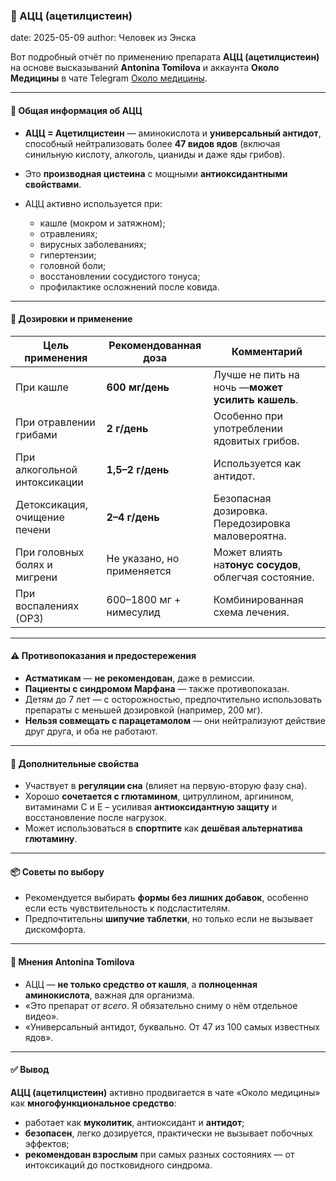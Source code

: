 ### 📰 АЦЦ (ацетилцистеин)

date: 2025-05-09
author: Человек из Энска

Вот подробный отчёт по применению препарата **АЦЦ (ацетилцистеин)** на основе высказываний **Antonina Tomilova** и аккаунта **Около Медицины** в чате Telegram [Около медицины](https://t.me/sobremedicine).

---

#### 🧾 Общая информация об АЦЦ

* **АЦЦ = Ацетилцистеин** — аминокислота и **универсальный антидот**, способный нейтрализовать более **47 видов ядов** (включая синильную кислоту, алкоголь, цианиды и даже яды грибов).
* Это **производная цистеина** с мощными **антиоксидантными свойствами**.
* АЦЦ активно используется при:

  * кашле (мокром и затяжном);
  * отравлениях;
  * вирусных заболеваниях;
  * гипертензии;
  * головной боли;
  * восстановлении сосудистого тонуса;
  * профилактике осложнений после ковида.

---

#### 💊 Дозировки и применение

| Цель применения                           | Рекомендованная доза          | Комментарий                                                                                |
| ------------------------------------------------------- | ------------------------------------------------ | ----------------------------------------------------------------------------------------------------- |
| При кашле                                       | **600 мг/день**                      | Лучше не пить на ночь —**может усилить кашель**.            |
| При отравлении грибами              | **2 г/день**                          | Особенно при употреблении ядовитых грибов.                       |
| При алкогольной интоксикации  | **1,5–2 г/день**                     | Используется как антидот.                                                       |
| Детоксикация, очищение печени | **2–4 г/день**                       | Безопасная дозировка. Передозировка маловероятна.         |
| При головных болях и мигрени    | Не указано, но применяется | Может влиять на**тонус сосудов**, облегчая состояние. |
| При воспалениях (ОРЗ)                  | 600–1800 мг + нимесулид              | Комбинированная схема лечения.                                             |

---

#### ⚠ Противопоказания и предостережения

* **Астматикам** — **не рекомендован**, даже в ремиссии.
* **Пациенты с синдромом Марфана** — также противопоказан.
* Детям до 7 лет — с осторожностью, предпочтительно использовать препараты с меньшей дозировкой (например, 200 мг).
* **Нельзя совмещать с парацетамолом** — они нейтрализуют действие друг друга, и оба не работают.

---

#### 🌟 Дополнительные свойства

* Участвует в **регуляции сна** (влияет на первую-вторую фазу сна).
* Хорошо **сочетается с глютамином**, цитруллином, аргинином, витаминами C и E – усиливая **антиоксидантную защиту** и восстановление после нагрузок.
* Может использоваться в **спортпите** как **дешёвая альтернатива глютамину**.

---

#### 📦 Советы по выбору

* Рекомендуется выбирать **формы без лишних добавок**, особенно если есть чувствительность к подсластителям.
* Предпочтительны **шипучие таблетки**, но только если не вызывает дискомфорта.

---

#### 🧠 Мнения Antonina Tomilova

* АЦЦ — **не только средство от кашля**, а **полноценная аминокислота**, важная для организма.
* «Это препарат *от всего*. Я обязательно сниму о нём отдельное видео».
* «Универсальный антидот, буквально. От 47 из 100 самых известных ядов».

---

#### ✅ Вывод

**АЦЦ (ацетилцистеин)** активно продвигается в чате «Около медицины» как **многофункциональное средство**:

* работает как **муколитик**, антиоксидант и **антидот**;
* **безопасен**, легко дозируется, практически не вызывает побочных эффектов;
* **рекомендован взрослым** при самых разных состояниях — от интоксикаций до постковидного синдрома.
